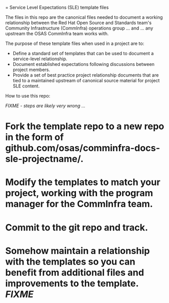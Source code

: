 = Service Level Expectations (SLE) template files

The files in this repo are the canonical files needed to document a working relationship between the Red Hat Open Source and Standards team's Community Infrastructure (CommInfra) operations group ... and ... any upstream the OSAS CommInfra team works with.

The purpose of these template files when used in a project are to:

* Define a standard set of templates that can be used to document a service-level relationship.
* Document established expectations following discussions between project members.
* Provide a set of best practice project relationship documents that are tied to a maintained upstream of canonical source material for project SLE content.

How to use this repo:

_*FIXME - steps are likely very wrong ...*_
# Fork the template repo to a new repo in the form of github.com/osas/comminfra-docs-sle-projectname/.
# Modify the templates to match your project, working with the program manager for the CommInfra team.
# Commit to the git repo and track.
# Somehow maintain a relationship with the templates so you can benefit from additional files and improvements to the template. _*FIXME*_

